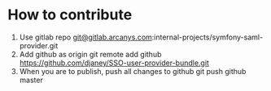 # How to contribute
1. Use gitlab repo
         git@gitlab.arcanys.com:internal-projects/symfony-saml-provider.git
1. Add github as origin
        git remote add github https://github.com/djaney/SSO-user-provider-bundle.git
1. When you are to publish, push all changes to github
        git push github master
